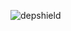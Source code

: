 ![depshield](https://14gxy2qgoj.execute-api.us-east-2.amazonaws.com/prod/badges/depshield-testing/test-project-2020041603/depshield.svg)
<!-- ![depshield](https://staging.depshield.sonatype.org/badges/depshield-testing/test-project-2020041603/depshield.svg) -->
